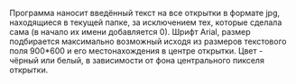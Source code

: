 Программа наносит введённый текст на все открытки в формате jpg, находящиеся в текущей папке, за исключением тех, которые сделала сама (в начало их имени добавляется 0). 
Шрифт Arial, размер подбирается максимально возможный исходя из размеров текстового поля 900*600 и его местонахождения в центре открытки.
Цвет - чёрный или белый, в зависимости от фона центрального пикселя открытки.
